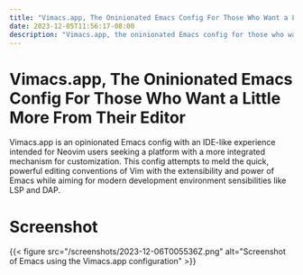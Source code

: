 ```yaml
---
title: "Vimacs.app, The Oninionated Emacs Config For Those Who Want a Little More From Their Editor"
date: 2023-12-05T11:56:17-08:00
description: "Vimacs.app, the oninionated Emacs config for those who want a little more from their editor"
---
```

# Vimacs.app, The Oninionated Emacs Config For Those Who Want a Little More From Their Editor

Vimacs.app is an opinionated Emacs config with an IDE-like experience intended for Neovim users seeking a platform with a more integrated mechanism for customization.  This config attempts to meld the quick, powerful editing conventions of Vim with the extensibility and power of Emacs while aiming for modern development environment sensibilities like LSP and DAP.

# Screenshot

{{< figure src="/screenshots/2023-12-06T005536Z.png" alt="Screenshot of Emacs using the Vimacs.app configuration" >}}
